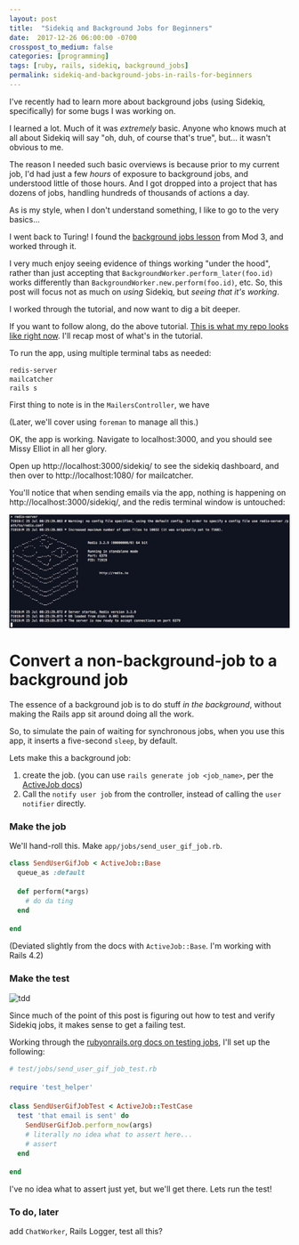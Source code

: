 ```yaml
---
layout: post
title:  "Sidekiq and Background Jobs for Beginners"
date:  2017-12-26 06:00:00 -0700
crosspost_to_medium: false
categories: [programming]
tags: [ruby, rails, sidekiq, background_jobs]
permalink: sidekiq-and-background-jobs-in-rails-for-beginners
---
```


I've recently had to learn more about background jobs (using Sidekiq, specifically) for some bugs I was working on.

I learned a lot. Much of it was *extremely* basic. Anyone who knows much at all about Sidekiq will say "oh, duh, of course that's true", but... it wasn't obvious to me.

The reason I needed such basic overviews is because prior to my current job, I'd had just a few _hours_ of exposure to background jobs, and understood little of those hours. And I got dropped into a project that has dozens of jobs, handling hundreds of thousands of actions a day. 

As is my style, when I don't understand something, I like to go to the very basics...

<!--more-->

I went back to Turing! I found the [background jobs lesson](http://backend.turing.io/module3/lessons/intro_to_background_workers) from Mod 3, and worked through it. 

I very much enjoy seeing evidence of things working "under the hood", rather than just accepting that `BackgroundWorker.perform_later(foo.id)` works differently than `BackgroundWorker.new.perform(foo.id)`, etc. So, this post will focus not as much on _using_ Sidekiq, but _seeing that it's working_. 

I worked through the tutorial, and now want to dig a bit deeper. 

If you want to follow along, do the above tutorial. [This is what my repo looks like right now](https://github.com/josh-works/turing_sidekiq_tutorial/tree/eb5ef7eb34f8baefab9d763c469d9917c09c7d3f). I'll recap most of what's in the tutorial.

To run the app, using multiple terminal tabs as needed:

```
redis-server
mailcatcher
rails s
```

First thing to note is in the `MailersController`, we have

(Later, we'll cover using `foreman` to manage all this.)

OK, the app is working. Navigate to localhost:3000, and you should see Missy Elliot in all her glory.

Open up http://localhost:3000/sidekiq/ to see the sidekiq dashboard, and then over to http://localhost:1080/ for mailcatcher. 

You'll notice that when sending emails via the app, nothing is happening on http://localhost:3000/sidekiq/, and the redis terminal window is untouched:

![redis](/images/2018-07-25_redis.jpg)


# Convert a non-background-job to a background job

The essence of a background job is to do stuff _in the background_, without making the Rails app sit around doing all the work. 

So, to simulate the pain of waiting for synchronous jobs, when you use this app, it inserts a five-second `sleep`, by default.

Lets make this a background job:

1. create the job. (you can use `rails generate job <job_name>`, per the [ActiveJob docs](https://edgeguides.rubyonrails.org/active_job_basics.html#create-the-job))
2. Call the `notify user job` from the controller, instead of calling the `user notifier` directly.

### Make the job

We'll hand-roll this. Make `app/jobs/send_user_gif_job.rb`.

```ruby
class SendUserGifJob < ActiveJob::Base
  queue_as :default
  
  def perform(*args)
    # do da ting
  end
  
end
```

(Deviated slightly from the docs with `ActiveJob::Base`. I'm working with Rails 4.2)

### Make the test

![tdd](https://imgflip.com/i/2eoan3)

Since much of the point of this post is figuring out how to test and verify Sidekiq jobs, it makes sense to get a failing test.

Working through the [rubyonrails.org docs on testing jobs](https://edgeguides.rubyonrails.org/testing.html#testing-jobs), I'll set up the following:

```ruby
# test/jobs/send_user_gif_job_test.rb

require 'test_helper'

class SendUserGifJobTest < ActiveJob::TestCase 
  test 'that email is sent' do
    SendUserGifJob.perform_now(args)
    # literally no idea what to assert here...
    # assert 
  end
  
end
```

I've no idea what to assert just yet, but we'll get there. Lets run the test!


### To do, later

add `ChatWorker`, Rails Logger, test all this?
